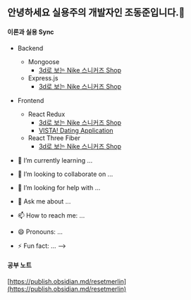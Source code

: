 ## 안녕하세요 실용주의 개발자인 조동준입니다.👋


#### 이론과 실용 Sync
- Backend 
  - Mongoose 
    - [3d로 보는 Nike 스니커즈 Shop](https://github.com/resetmerlin/NikeSnkrShop)
  - Express.js
    - [3d로 보는 Nike 스니커즈 Shop](https://github.com/resetmerlin/NikeSnkrShop)

- Frontend
  - React Redux 
    - [3d로 보는 Nike 스니커즈 Shop](https://github.com/resetmerlin/NikeSnkrShop)
    - [VISTA! Dating Application](https://github.com/resetmerlin/2023-1-Team3)
  - React Three Fiber
    - [3d로 보는 Nike 스니커즈 Shop](https://github.com/resetmerlin/NikeSnkrShop)

- 🌱 I’m currently learning ...
- 👯 I’m looking to collaborate on ...
- 🤔 I’m looking for help with ...
- 💬 Ask me about ...
- 📫 How to reach me: ...
- 😄 Pronouns: ...
- ⚡ Fun fact: ...
-->


#### 공부 노트
[https://publish.obsidian.md/resetmerlin](https://publish.obsidian.md/resetmerlin)
